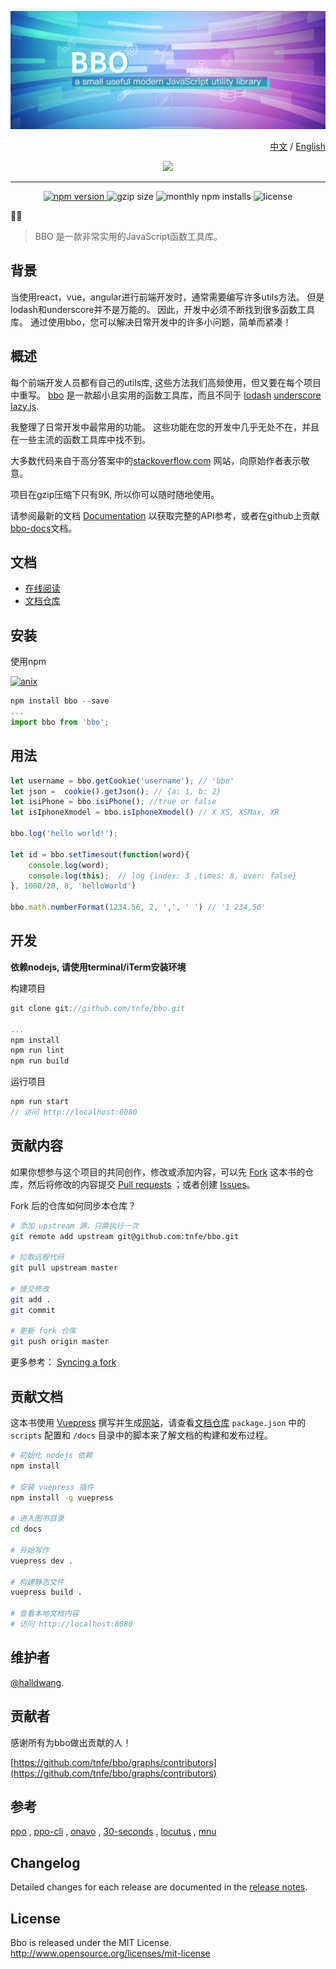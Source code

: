 ![bbo-banner](./docs/bbo-banner.png)

<p align="right"><a href="https://github.com/Tnfe/bbo">中文</a> / <a href="https://github.com/tnfe/bbo/blob/master/README_EN.md">English</a></p>

<div align="center"><img src="https://raw.githubusercontent.com/Tnfe/bbo/master/docs/bbo.png"/></div>

---

<div align="center">
  <a href='https://www.npmjs.com/package/bbo'>
    <img src='https://img.shields.io/npm/v/bbo.svg' alt='npm version' height='18'>
  </a>

  <img src='https://img.shields.io/bundlephobia/minzip/bbo.svg?label=gzip%20size' alt='gzip size' height='18'>

  <img src='https://img.shields.io/npm/dm/bbo.svg?label=npm%20downloads' alt='monthly npm installs' height='18'>

  <img src='https://img.shields.io/badge/license-MIT-blue.svg' alt='license' height='18'>
</div>

🐝🐜

> BBO 是一款非常实用的JavaScript函数工具库。

## 背景

当使用react，vue，angular进行前端开发时，通常需要编写许多utils方法。 但是lodash和underscore并不是万能的。 因此，开发中必须不断找到很多函数工具库。 通过使用bbo，您可以解决日常开发中的许多小问题，简单而紧凑！

## 概述

每个前端开发人员都有自己的utils库, 这些方法我们高频使用，但又要在每个项目中重写。 [bbo](https://github.com/tnfe/bbo.git) 是一款超小且实用的函数工具库，而且不同于 [lodash](https://github.com/lodash/lodash) [underscore](https://github.com/jashkenas/underscore) [lazy.js](https://github.com/dtao/lazy.js).

我整理了日常开发中最常用的功能。 这些功能在您的开发中几乎无处不在，并且在一些主流的函数工具库中找不到。

大多数代码来自于高分答案中的[stackoverflow.com](https://stackoverflow.com/) 网站，向原始作者表示敬意。

项目在gzip压缩下只有9K, 所以你可以随时随地使用。

请参阅最新的文档 [Documentation](https://github.ahthw.com/bbo/) 以获取完整的API参考，或者在github上贡献[bbo-docs](https://github.com/halldwang/bbo-docs.git)文档。

## 文档

- [在线阅读](https://github.ahthw.com/bbo)
- [文档仓库](https://github.com/halldwang/bbo-docs.git)

## 安装

使用npm

[![anix](https://nodei.co/npm/bbo.png)](https://npmjs.org/package/bbo)

```JavaScript
npm install bbo --save
...
import bbo from 'bbo';
```

## 用法

```JavaScript
let username = bbo.getCookie('username'); // 'bbo'
let json =  cookie().getJson(); // {a: 1, b: 2}
let isiPhone = bbo.isiPhone(); //true or false
let isIphoneXmodel = bbo.isIphoneXmodel() // X XS, XSMax, XR

bbo.log('hello world!');

let id = bbo.setTimesout(function(word){
    console.log(word);
    console.log(this);  // log {index: 3 ,times: 8, over: false}
}, 1000/20, 8, 'helloWorld')

bbo.math.numberFormat(1234.56, 2, ',', ' ') // '1 234,56'
```

## 开发

**依赖nodejs, 请使用terminal/iTerm安装环境**

构建项目

```JavaScript
git clone git://github.com/tnfe/bbo.git

...
npm install
npm run lint
npm run build
```

运行项目

```JavaScript
npm run start
// 访问 http://localhost:8080
```

## 贡献内容

如果你想参与这个项目的共同创作，修改或添加内容，可以先 [Fork](https://github.com/tnfe/bbo) 这本书的仓库，然后将修改的内容提交 [Pull requests](https://github.com/tnfe/bbo/pulls) ；或者创建 [Issues](https://github.com/tnfe/bbo/issues)。

Fork 后的仓库如何同步本仓库？

```bash
# 添加 upstream 源，只需执行一次
git remote add upstream git@github.com:tnfe/bbo.git

# 拉取远程代码
git pull upstream master

# 提交修改
git add .
git commit

# 更新 fork 仓库
git push origin master
```

更多参考： [Syncing a fork](https://help.github.com/articles/syncing-a-fork/)

## 贡献文档

这本书使用 [Vuepress](https://vuepress.vuejs.org/zh/) 撰写并生成[网站](https://github.ahthw.com/bbo/)，请查看[文档仓库](https://github.com/halldwang/bbo-docs.git) `package.json` 中的 `scripts` 配置和 `/docs` 目录中的脚本来了解文档的构建和发布过程。

```bash
# 初始化 nodejs 依赖
npm install

# 安装 vuepress 插件
npm install -g vuepress

# 进入图书目录
cd docs

# 开始写作
vuepress dev .

# 构建静态文件
vuepress build .

# 查看本地文档内容
# 访问 http://localhost:8080

```

## 维护者

[@halldwang](https://github.com/halldwang).

## 贡献者

感谢所有为bbo做出贡献的人！

[https://github.com/tnfe/bbo/graphs/contributors](https://github.com/tnfe/bbo/graphs/contributors)

## 参考

[ppo](https://github.com/a-jie/ppo) , [ppo-cli](https://github.com/halldwang/ppo-cli) , [onavo](https://github.com/halldwang/onavo/tree/master) , [30-seconds](https://github.com/30-seconds) , [locutus](https://locutus.io/) , [mnu](https://github.com/ihtml5/mnu.git)

## Changelog

Detailed changes for each release are documented in the [release notes](https://github.com/tnfe/bbo/releases).

## License

Bbo is released under the MIT License. http://www.opensource.org/licenses/mit-license
